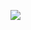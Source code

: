 ![](https://media.giphy.com/media/v1.Y2lkPTc5MGI3NjExM2RtNmliOTdzN3Z5cjlteHF4YW0xYXI0aGllOWNzcmJlMTFvZDVoOSZlcD12MV9pbnRlcm5hbF9naWZfYnlfaWQmY3Q9Zw/Lim01RkkIaE3B8Cb79/giphy.gif)